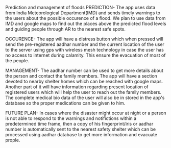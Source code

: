 Prediction and management of floods
PREDICTION-
The app uses data from India Meteorological Department(IMD) and sends timely warnings to the users about the possible occurence of a flood.
We plan to use data from IMD and google maps to find out the places above the predicted flood levels and guiding people through AR to the nearest safe spots.

OCCURENCE-
The app will have a distress button which when pressed will send the pre-registered aadhar number and the current location of the user to the server using gps with wireless mesh technology in case the user has no access to internet during calamity.
This ensure the evacuation of most of the people.

MANAGEMENT-
The aadhar number can be used to get more details about the person and contact the family members.
The app will have a section devoted to nearby shelter homes which can be reached with google maps.
Another part of it will have information regarding present location of registered users which will help the user to reach out the family members.
The complete medical bio data of the user will also be in stored in the app's database so the proper medications can be given to him.

FUTURE PLAN-
In cases where the disaster might occur at night or a person is not able to respond to the warnings and notifictions within a predetermined time frame, then a copy of his fingerprint/iris or aadhar number is automatically sent to the nearest safety shelter which can be processed using aadhar database to get more information and evacuate prople.
